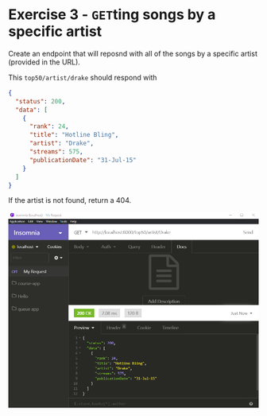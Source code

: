 # Exercise 3 - `GET`ting songs by a specific artist

Create an endpoint that will reposnd with all of the songs by a specific artist (provided in the URL).

This `top50/artist/drake` should respond with

```json
{
  "status": 200,
  "data": [
    {
      "rank": 24,
      "title": "Hotline Bling",
      "artist": "Drake",
      "streams": 575,
      "publicationDate": "31-Jul-15"
    }
  ]
}
```

If the artist is not found, return a 404.

![insomnia ex4](../lecture/assets/insomnia_songs-artist.png)

